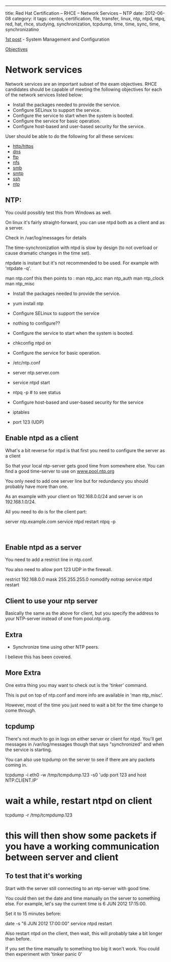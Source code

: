 ---
title: Red Hat Certification – RHCE – Network Services – NTP
date: 2012-06-08
category: it
tags: centos, certification, file, transfer, linux, ntp, ntpd, ntpq, red, hat, rhce, studying, synchronization, tcpdump, time, time, sync, time, synchronizatino

[1st post](http://www.guldmyr.com/red-hat-certification-rhce-system-configuration-and-management-2/ "1st post") \- System Management and Configuration

[Objectives](https://www.redhat.com/training/courses/ex300/examobjective "on redhat.com")

# Network services

Network services are an important subset of the exam objectives. RHCE candidates should be capable of meeting the following objectives for each of the network services listed below:

- Install the packages needed to provide the service.
- Configure SELinux to support the service.
- Configure the service to start when the system is booted.
- Configure the service for basic operation.
- Configure host-based and user-based security for the service.

User should be able to do the following for all these services:

- [http/https](http://guldmyr.com/red-hat-certification-rhce-network-services-httpd)
- [dns](http://guldmyr.com/red-hat-certification-rhce-network-services-dns)
- [ftp](http://www.guldmyr.com/red-hat-certification-rhce-network-services-ftp)
- [nfs](http://www.guldmyr.com/red-hat-certification-rhce-network-services-nfs/)
- [smb](http://www.guldmyr.com/red-hat-certification-rhce-network-services-smb/)
- [smtp](http://www.guldmyr.com/red-hat-certification-rhce-network-services-e-mail/)
- [ssh](http://www.guldmyr.com/red-hat-certification-rhce-network-services-ssh/)
- [ntp](http://www.guldmyr.com/red-hat-certification-rhce-network-services-ntp/)

## NTP:

You could possibly test this from Windows as well.

On linux it's fairly straight-forward, you can use ntpd both as a client and as a server.

Check in /var/log/messages for details

The time-synchronization with ntpd is slow by design (to not overload or cause dramatic changes in the time set).

ntpdate is instant but it's not recommended to be used. For example with 'ntpdate -q'.

man ntp.conf this then points to : man ntp\_acc man ntp\_auth man ntp\_clock man ntp\_misc

- Install the packages needed to provide the service.

- yum install ntp

- Configure SELinux to support the service

- nothing to configure??

- Configure the service to start when the system is booted.

- chkconfig ntpd on

- Configure the service for basic operation.

- /etc/ntp.conf

- server ntp.server.com

- service ntpd start
- ntpq -p # to see status

- Configure host-based and user-based security for the service

- iptables

- port 123 (UDP)

## Enable ntpd as a client

What's a bit reverse for ntpd is that first you need to configure the server as a client

So that your local ntp-server gets good time from somewhere else. You can find a good time-server to use on www.pool.ntp.org

You only need to add one server line but for redundancy you should probably have more than one.

As an example with your client on 192.168.0.0/24 and server is on 192.168.1.0/24.

All you need to do is for the client part:

server ntp.example.com
service ntpd restart
ntpq -p

 

## Enable ntpd as a server

You need to add a restrict line in ntp.conf.

You also need to allow port 123 UDP in the firewall.

restrict 192.168.0.0 mask 255.255.255.0 nomodify notrap
service ntpd restart

## Client to use your ntp server

Basically the same as the above for client, but you specify the address to your NTP-server instead of one from pool.ntp.org.

## Extra

- Synchronize time using other NTP peers.

I believe this has been covered.

## More Extra

One extra thing you may want to check out is the 'tinker' command.

This is put on top of ntp.conf and more info are available in 'man ntp\_misc'.

However, most of the time you just need to wait a bit for the time change to come through.

## tcpdump

There's not much to go in logs on either server or client for ntpd. You'll get messages in /var/log/messages though that says "synchronized" and when the service is starting.

You can also use tcpdump on the server to see if there are any packets coming in.

tcpdump -i eth0 -w /tmp/tcmpdump.123 -s0 'udp port 123 and host NTP.CLIENT.IP'
# wait a while, restart ntpd on client
tcpdump -r /tmp/tcmpdump.123
# this will then show some packets if you have a working communication between server and client

## To test that it's working

Start with the server still connecting to an ntp-server with good time.

You could then set the date and time manually on the server to something else. For example, let's say the current time is 6 JUN 2012 17:15:00.

Set it to 15 minutes before:

date -s "6 JUN 2012 17:00:00"
service ntpd restart

Also restart ntpd on the client, then wait, this will probably take a bit longer than before.

If you set the time manually to something too big it won't work. You could then experiment with 'tinker panic 0'
